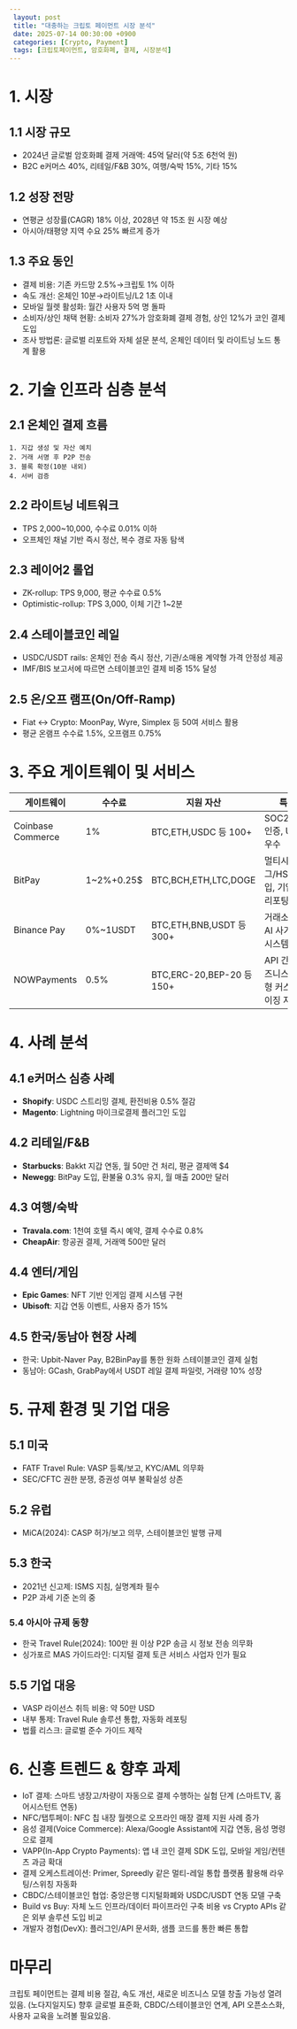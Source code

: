```yaml
---
 layout: post
 title: "대충하는 크립토 페이먼트 시장 분석"
 date: 2025-07-14 00:30:00 +0900
 categories: [Crypto, Payment]
 tags: [크립토페이먼트, 암호화폐, 결제, 시장분석]
---
```


# 1. 시장

## 1.1 시장 규모
- 2024년 글로벌 암호화폐 결제 거래액: 45억 달러(약 5조 6천억 원)
- B2C e커머스 40%, 리테일/F&B 30%, 여행/숙박 15%, 기타 15%

## 1.2 성장 전망
- 연평균 성장률(CAGR) 18% 이상, 2028년 약 15조 원 시장 예상
- 아시아/태평양 지역 수요 25% 빠르게 증가

## 1.3 주요 동인
- 결제 비용: 기존 카드망 2.5%→크립토 1% 이하
- 속도 개선: 온체인 10분→라이트닝/L2 1초 이내
- 모바일 월렛 활성화: 월간 사용자 5억 명 돌파
- 소비자/상인 채택 현황: 소비자 27%가 암호화폐 결제 경험, 상인 12%가 코인 결제 도입
- 조사 방법론: 글로벌 리포트와 자체 설문 분석, 온체인 데이터 및 라이트닝 노드 통계 활용

# 2. 기술 인프라 심층 분석

## 2.1 온체인 결제 흐름
```text
1. 지갑 생성 및 자산 예치
2. 거래 서명 후 P2P 전송
3. 블록 확정(10분 내외)
4. 서버 검증
```
## 2.2 라이트닝 네트워크
- TPS 2,000~10,000, 수수료 0.01% 이하
- 오프체인 채널 기반 즉시 정산, 복수 경로 자동 탐색

##  2.3 레이어2 롤업
- ZK-rollup: TPS 9,000, 평균 수수료 0.5%
- Optimistic-rollup: TPS 3,000, 이체 기간 1~2분

## 2.4 스테이블코인 레일
- USDC/USDT rails: 온체인 전송 즉시 정산, 기관/소매용 계약형 가격 안정성 제공
- IMF/BIS 보고서에 따르면 스테이블코인 결제 비중 15% 달성

## 2.5 온/오프 램프(On/Off-Ramp)
- Fiat ↔ Crypto: MoonPay, Wyre, Simplex 등 50여 서비스 활용
- 평균 온램프 수수료 1.5%, 오프램프 0.75%

# 3. 주요 게이트웨이 및 서비스

| 게이트웨이            | 수수료 | 지원 자산              | 특징                                         |
|----------------------|--------|------------------------|---------------------------------------------|
| Coinbase Commerce   | 1%     | BTC,ETH,USDC 등 100+   | SOC2/KYC 인증, UI/UX 우수                     |
| BitPay              | 1~2%+0.25$| BTC,BCH,ETH,LTC,DOGE | 멀티시그/HSM 도입, 기업용 리포팅 탑재         |
| Binance Pay         | 0%~1USDT| BTC,ETH,BNB,USDT 등 300+| 거래소 연동, AI 사기 방지 시스템 운영         |
| NOWPayments         | 0.5%   | BTC,ERC-20,BEP-20 등 150+| API 간편, 비즈니스 맞춤형 커스터마이징 지원  |

# 4. 사례 분석

## 4.1 e커머스 심층 사례
- **Shopify**: USDC 스트리밍 결제, 환전비용 0.5% 절감
- **Magento**: Lightning 마이크로결제 플러그인 도입

## 4.2 리테일/F&B
- **Starbucks**: Bakkt 지갑 연동, 월 50만 건 처리, 평균 결제액 $4
- **Newegg**: BitPay 도입, 환불율 0.3% 유지, 월 매출 200만 달러

## 4.3 여행/숙박
- **Travala.com**: 1천여 호텔 즉시 예약, 결제 수수료 0.8%
- **CheapAir**: 항공권 결제, 거래액 500만 달러

## 4.4 엔터/게임
- **Epic Games**: NFT 기반 인게임 결제 시스템 구현
- **Ubisoft**: 지갑 연동 이벤트, 사용자 증가 15%

## 4.5 한국/동남아 현장 사례
- 한국: Upbit-Naver Pay, B2BinPay를 통한 원화 스테이블코인 결제 실험
- 동남아: GCash, GrabPay에서 USDT 레일 결제 파일럿, 거래량 10% 성장

# 5. 규제 환경 및 기업 대응

## 5.1 미국
- FATF Travel Rule: VASP 등록/보고, KYC/AML 의무화
- SEC/CFTC 권한 분쟁, 증권성 여부 불확실성 상존

## 5.2 유럽
- MiCA(2024): CASP 허가/보고 의무, 스테이블코인 발행 규제

## 5.3 한국
- 2021년 신고제: ISMS 지침, 실명계좌 필수
- P2P 과세 기준 논의 중

### 5.4 아시아 규제 동향
- 한국 Travel Rule(2024): 100만 원 이상 P2P 송금 시 정보 전송 의무화
- 싱가포르 MAS 가이드라인: 디지털 결제 토큰 서비스 사업자 인가 필요

## 5.5 기업 대응
- VASP 라이선스 취득 비용: 약 50만 USD
- 내부 통제: Travel Rule 솔루션 통합, 자동화 레포팅
- 법률 리스크: 글로벌 준수 가이드 제작


# 6. 신흥 트렌드 & 향후 과제
- IoT 결제: 스마트 냉장고/차량이 자동으로 결제 수행하는 실험 단계 (스마트TV, 홈 어시스턴트 연동)
- NFC/탭투페이: NFC 칩 내장 월렛으로 오프라인 매장 결제 지원 사례 증가
- 음성 결제(Voice Commerce): Alexa/Google Assistant에 지갑 연동, 음성 명령으로 결제
- VAPP(In-App Crypto Payments): 앱 내 코인 결제 SDK 도입, 모바일 게임/컨텐츠 과금 확대
- 결제 오케스트레이션: Primer, Spreedly 같은 멀티-레일 통합 플랫폼 활용해 라우팅/스위칭 자동화
- CBDC/스테이블코인 협업: 중앙은행 디지털화폐와 USDC/USDT 연동 모델 구축
- Build vs Buy: 자체 노드 인프라/데이터 파이프라인 구축 비용 vs Crypto APIs 같은 외부 솔루션 도입 비교
- 개발자 경험(DevX): 플러그인/API 문서화, 샘플 코드를 통한 빠른 통합

# 마무리

크립토 페이먼트는 결제 비용 절감, 속도 개선, 새로운 비즈니스 모델 창출 가능성 열려있음. (노다지일지도)
향후 글로벌 표준화, CBDC/스테이블코인 연계, API 오픈소스화, 사용자 교육을 노려볼 필요있음.
